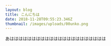 ```yaml
---
layout: blog
title: こんにちは
date: 2018-11-28T09:55:23.346Z
thumbnail: /images/uploads/00unko.png
---
```

あはははははははははははははははははははははは
